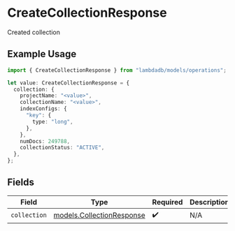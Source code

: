 # CreateCollectionResponse

Created collection

## Example Usage

```typescript
import { CreateCollectionResponse } from "lambdadb/models/operations";

let value: CreateCollectionResponse = {
  collection: {
    projectName: "<value>",
    collectionName: "<value>",
    indexConfigs: {
      "key": {
        type: "long",
      },
    },
    numDocs: 249788,
    collectionStatus: "ACTIVE",
  },
};
```

## Fields

| Field                                                           | Type                                                            | Required                                                        | Description                                                     |
| --------------------------------------------------------------- | --------------------------------------------------------------- | --------------------------------------------------------------- | --------------------------------------------------------------- |
| `collection`                                                    | [models.CollectionResponse](../../models/collectionresponse.md) | :heavy_check_mark:                                              | N/A                                                             |